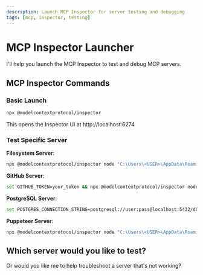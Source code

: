 ```yaml
---
description: Launch MCP Inspector for server testing and debugging
tags: [mcp, inspector, testing]
---
```


# MCP Inspector Launcher

I'll help you launch the MCP Inspector to test and debug MCP servers.

## MCP Inspector Commands

### Basic Launch
```bash
npx @modelcontextprotocol/inspector
```
This opens the Inspector UI at http://localhost:6274

### Test Specific Server

**Filesystem Server**:
```bash
npx @modelcontextprotocol/inspector node "C:\Users\<USER>\AppData\Roaming\npm\node_modules\@modelcontextprotocol\server-filesystem\dist\index.js" "C:\path\to\allowed\directory"
```

**GitHub Server**:
```bash
set GITHUB_TOKEN=your_token && npx @modelcontextprotocol/inspector node "C:\Users\<USER>\AppData\Roaming\npm\node_modules\@modelcontextprotocol\server-github\dist\index.js"
```

**PostgreSQL Server**:
```bash
set POSTGRES_CONNECTION_STRING=postgresql://user:pass@localhost:5432/db && npx @modelcontextprotocol/inspector node "C:\Users\<USER>\AppData\Roaming\npm\node_modules\enhanced-postgres-mcp-server\dist\index.js"
```

**Puppeteer Server**:
```bash
npx @modelcontextprotocol/inspector node "C:\Users\<USER>\AppData\Roaming\npm\node_modules\@modelcontextprotocol\server-puppeteer\dist\index.js"
```

## Which server would you like to test?

Or would you like me to help troubleshoot a server that's not working?
